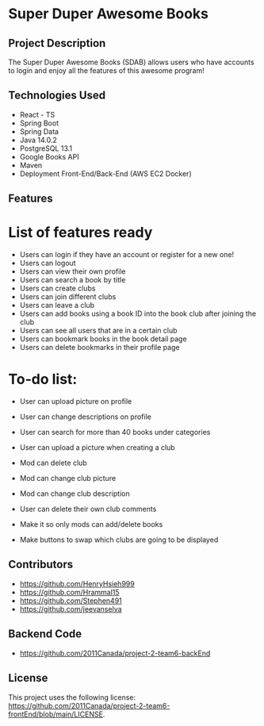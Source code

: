 # Super Duper Awesome Books
## Project Description

The Super Duper Awesome Books (SDAB) allows users who have accounts to login and enjoy all the features of this awesome program!

## Technologies Used

* React - TS
* Spring Boot
* Spring Data
* Java 14.0.2
* PostgreSQL 13.1
* Google Books API
* Maven
* Deployment Front-End/Back-End (AWS EC2 Docker)


## Features

# List of features ready
* Users can login if they have an account or register for a new one!
* Users can logout
* Users can view their own profile
* Users can search a book by title
* Users can create clubs
* Users can join different clubs
* Users can leave a club
* Users can add books using a book ID into the book club after joining the club
* Users can see all users that are in a certain club
* Users can bookmark books in the book detail page
* Users can delete bookmarks in their profile page 

# To-do list:
* User can upload picture on profile
* User can change descriptions on profile
* User can search for more than 40 books under categories
* User can upload a picture when creating a club

* Mod can delete club
* Mod can change club picture
* Mod can change club description
* User can delete their own club comments
* Make it so only mods can add/delete books

* Make buttons to swap which clubs are going to be displayed

## Contributors

* [<https://github.com/HenryHsieh999>](<https://github.com/HenryHsieh999>)
* [<https://github.com/Hrammal15>](<https://github.com/Hrammal15>)
* [<https://github.com/Stephen491>](<https://github.com/Stephen491>)
* [<https://github.com/jeevanselva>](<https://github.com/jeevanselva>)

## Backend Code
* [<https://github.com/2011Canada/project-2-team6-backEnd>](<https://github.com/2011Canada/project-2-team6-backEnd>)


## License

This project uses the following license: [<https://github.com/2011Canada/project-2-team6-frontEnd/blob/main/LICENSE>](<https://github.com/2011Canada/project-2-team6-frontEnd/blob/main/LICENSE>).
